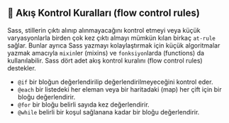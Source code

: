 ## 🔄 Akış Kontrol Kuralları (flow control rules)

Sass, stillerin çıktı alınıp alınmayacağını kontrol etmeyi veya küçük varyasyonlarla birden çok kez çıktı almayı mümkün kılan birkaç `at-rule` sağlar. Bunlar ayrıca Sass yazmayı kolaylaştırmak için küçük algoritmalar yazmak amacıyla `mixin`ler (mixins) ve `fonksiyon`larda (functions) da kullanılabilir. Sass dört adet akış kontrol kuralını (flow control rules) destekler.

* `@if` bir bloğun değerlendirilip değerlendirilmeyeceğini kontrol eder.
* `@each` bir listedeki her eleman veya bir haritadaki (map) her çift için bir bloğu değerlendirir.
* `@for` bir bloğu belirli sayıda kez değerlendirir.
* `@while` belirli bir koşul sağlanana kadar bir bloğu değerlendirir.
